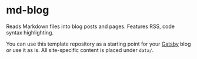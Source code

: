 
# md-blog

Reads Markdown files into blog posts and pages. Features RSS, code syntax highlighting.

You can use this template repository as a starting point for your [Gatsby](https://www.gatsbyjs.com/) blog or use it as is. All site-specific content is placed under `data/`.
